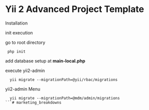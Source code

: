 Yii 2 Advanced Project Template
===============================
Installation 

init execution

go to root directory

```
 php init
```

add database setup at **main-local.php**

execute yii2-admin

```
  yii migrate --migrationPath=@yii/rbac/migrations
```

yii2-admin Menu

```
  yii migrate --migrationPath=@mdm/admin/migrations
```# marketing_breakdowns
